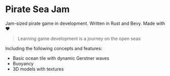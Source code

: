 # Pirate Sea Jam

Jam-sized pirate game in development. Written in Rust and Bevy. Made with ❤️

> Learning game development is a journey on the open seas

Including the following concepts and features:
* Basic ocean tile with dynamic Gerstner waves
* Buoyancy 
* 3D models with textures
